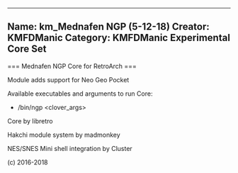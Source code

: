 -----------------------
Name: km_Mednafen NGP (5-12-18)
Creator: KMFDManic
Category: KMFDManic Experimental Core Set
-----------------------
=== Mednafen NGP Core for RetroArch ===

Module adds support for Neo Geo Pocket

Available executables and arguments to run Core:
- /bin/ngp <rom> <clover_args>

Core by libretro

Hakchi module system by madmonkey

NES/SNES Mini shell integration by Cluster

(c) 2016-2018

